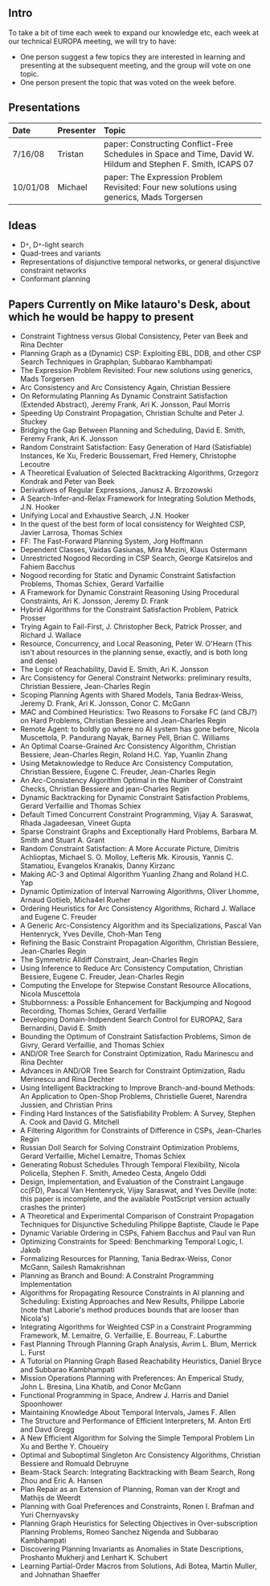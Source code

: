 ## Intro ##

To take a bit of time each week to expand our knowledge etc, each week at our technical EUROPA meeting, we will try to have:

  * One person suggest a few topics they are interested in learning and presenting at the subsequent meeting, and the group will vote on one topic.
  * One person present the topic that was voted on the week before.

## Presentations ##

| Date | Presenter | Topic |
|:-----|:----------|:------|
| 7/16/08 | Tristan   | paper: Constructing Conflict-Free Schedules in Space and Time, David W. Hildum and Stephen F. Smith, ICAPS 07  |
|10/01/08 | Michael   | paper: The Expression Problem Revisited: Four new solutions using generics, Mads Torgersen |

## Ideas ##

  * D`*`, D`*`-light search
  * Quad-trees and variants
  * Representations of disjunctive temporal networks, or general disjunctive constraint networks
  * Conformant planning

## Papers Currently on Mike Iatauro's Desk, about which he would be happy to present ##

  * Constraint Tightness versus Global Consistency, Peter van Beek and Rina Dechter
  * Planning Graph as a (Dynamic) CSP: Exploiting EBL, DDB, and other CSP Search Techniques in Graphplan, Subbarao Kambhampati
  * The Expression Problem Revisited: Four new solutions using generics, Mads Torgersen
  * Arc Consistency and Arc Consistency Again, Christian Bessiere
  * On Reformulating Planning As Dynamic Constraint Satisfaction (Extended Abstract), Jeremy Frank, Ari K. Jonsson, Paul Morris
  * Speeding Up Constraint Propagation, Christian Schulte and Peter J. Stuckey
  * Bridging the Gap Between Planning and Scheduling, David E. Smith, Feremy Frank, Ari K. Jonsson
  * Random Constraint Satisfaction: Easy Generation of Hard (Satisfiable) Instances, Ke Xu, Frederic Boussemart, Fred Hemery, Christophe Lecoutre
  * A Theoretical Evaluation of Selected Backtracking Algorithms, Grzegorz Kondrak and Peter van Beek
  * Derivatives of Regular Expressions, Janusz A. Brzozowski
  * A Search-Infer-and-Relax Framework for Integrating Solution Methods, J.N. Hooker
  * Unifying Local and Exhaustive Search, J.N. Hooker
  * In the quest of the best form of local consistency for Weighted CSP, Javier Larrosa, Thomas Schiex
  * FF: The Fast-Forward Planning System, Jorg Hoffmann
  * Dependent Classes, Vaidas Gasiunas, Mira Mezini, Klaus Ostermann
  * Unrestricted Nogood Recording in CSP Search, George Katsirelos and Fahiem Bacchus
  * Nogood recording for Static and Dynamic Constraint Satisfaction Problems, Thomas Schiex, Gerard Varfaillie
  * A Framework for Dynamic Constraint Reasoning Using Procedural Constraints, Ari K. Jonsson, Jeremy D. Frank
  * Hybrid Algorithms for the Constraint Satisfaction Problem, Patrick Prosser
  * Trying Again to Fail-First, J. Christopher Beck, Patrick Prosser, and Richard J. Wallace
  * Resource, Concurrency, and Local Reasoning, Peter W. O'Hearn (This isn't about resources in the planning sense, exactly, and is both long and dense)
  * The Logic of Reachability, David E. Smith, Ari K. Jonsson
  * Arc Consistency for General Constraint Networks: preliminary results, Christian Bessiere, Jean-Charles Regin
  * Scoping Planning Agents with Shared Models, Tania Bedrax-Weiss, Jeremy D. Frank, Ari K. Jonsson, Conor C. McGann
  * MAC and Combined Heuristics: Two Reasons to Forsake FC (and CBJ?) on Hard Problems, Christian Bessiere and Jean-Charles Regin
  * Remote Agent: to boldly go where no AI system has gone before, Nicola Muscettola, P. Pandurang Nayak, Barney Pell, Brian C. Williams
  * An Optimal Coarse-Grained Arc Consistency Algorithm, Christian Bessiere, Jean-Charles Regin, Roland H.C. Yap, Yuanlin Zhang
  * Using Metaknowledge to Reduce Arc Consistency Computation, Christian Bessiere, Eugene C. Freuder, Jean-Charles Regin
  * An Arc-Consistency Algorithm Optimal in the Number of Constraint Checks, Christian Bessiere and jean-Charles Regin
  * Dynamic Backtracking for Dynamic Constraint Satisfaction Problems, Gerard Verfaillie and Thomas Schiex
  * Default Timed Concurrent Constraint Programming, Vijay A. Saraswat, Rhada Jagadeesan, Vineet Gupta
  * Sparse Constraint Graphs and Exceptionally Hard Problems, Barbara M. Smith and Stuart A. Grant
  * Random Constraint Satisfaction: A More Accurate Picture, Dimitris Achlioptas, Michael S. O. Molloy, Lefteris Mk. Kirousis, Yannis C. Stamatiou, Evangelos Kranakis, Danny Kirzanc
  * Making AC-3 and Optimal Algorithm Yuanling Zhang and Roland H.C. Yap
  * Dynamic Optimization of Interval Narrowing Algorithms, Oliver Lhomme, Arnaud Gotlieb, Micha4el Rueher
  * Ordering Heuristics for Arc Consistency Algorithms, Richard J. Wallace and Eugene C. Freuder
  * A Generic Arc-Consistency Algorithm and its Specializations, Pascal Van Hentenryck, Yves Deville, Choh-Man Teng
  * Refining the Basic Constraint Propagation Algorithm, Christian Bessiere, Jean-Charles Regin
  * The Symmetric Alldiff Constraint, Jean-Charles Regin
  * Using Inference to Reduce Arc Consistency Computation, Christian Bessiere, Eugene C. Freuder, Jean-Charles Regin
  * Computing the Envelope for Stepwise Constant Resource Allocations, Nicola Muscettola
  * Stubbornness: a Possible Enhancement for Backjumping and Nogood Recording, Thomas Schiex, Gerard Verfaillie
  * Developing Domain-Indpendent Search Control for EUROPA2, Sara Bernardini, David E. Smith
  * Bounding the Optimum of Constraint Satisfaction Problems, Simon de Givry, Gerard Verfaillie, and Thomas Schiex
  * AND/OR Tree Search for Constraint Optimization, Radu Marinescu and Rina Dechter
  * Advances in AND/OR Tree Search for Constraint Optimization, Radu Merinescu and Rina Dechter
  * Using Intelligent Backtracking to Improve Branch-and-bound Methods: An Application to Open-Shop Problems, Christielle Gueret, Narendra Jussien, and Christian Prins
  * Finding Hard Instances of the Satisfiability Problem: A Survey, Stephen A. Cook and David G. Mitchell
  * A Filtering Algorithm for Constraints of Difference in CSPs, Jean-Charles Regin
  * Russian Doll Search for Solving Constraint Optimization Problems, Gerard Verfaillie, Michel Lemaitre, Thomas Schiex
  * Generating Robust Schedules Through Temporal Flexibility, Nicola Policella, Stephen F. Smith, Amedeo Cesta, Angelo Oddi
  * Design, Implementation, and Evaluation of the Constraint Langauge cc(FD), Pascal Van Hentenryck, Vijay Saraswat, and Yves Deville (note:  this paper is incomplete, and the available PostScript version actually crashes the printer)
  * A Theoretical and Experimental Comparison of Constraint Propagation Techniques for Disjunctive Scheduling Philippe Baptiste, Claude le Pape
  * Dynamic Variable Ordering in CSPs, Fahiem Bacchus and Paul van Run
  * Optimizing Constraints for Speed: Benchmarking Temporal Logic, I. Jakob
  * Formalizing Resources for Planning, Tania Bedrax-Weiss, Conor McGann, Sailesh Ramakrishnan
  * Planning as Branch and Bound: A Constraint Programming Implementation
  * Algorithms for Rropagating Resource Constraints in AI planning and Scheduling: Existing Approaches and New Results, Philippe Laborie (note that Laborie's method produces bounds that are looser than Nicola's)
  * Integrating Algorithms for Weighted CSP in a Constraint Programming Framework, M. Lemaitre, G. Verfaillie, E. Bourreau, F. Laburthe
  * Fast Planning Through Planning Graph Analysis, Avrim L. Blum, Merrick L. Furst
  * A Tutorial on Planning Graph Based Reachability Heuristics, Daniel Bryce and Subbarao Kambhampati
  * Mission Operations Planning with Preferences: An Emperical Study, John L. Bresina, Lina Khatib, and Conor McGann
  * Functional Programming in Space, Andrew J. Harris and Daniel Spoonhower
  * Maintaining Knowledge About Temporal Intervals, James F. Allen
  * The Structure and Performance of Efficient Interpreters, M. Anton Ertl and Davd Gregg
  * A New Efficient Algorithm for Solving the Simple Temporal Problem Lin Xu and Berthe Y. Choueiry
  * Optimal and Suboptimal Singleton Arc Consistency Algorithms, Christian Bessiere and Romuald Debruyne
  * Beam-Stack Search: Integrating Backtracking with Beam Search, Rong Zhou and Eric A. Hansen
  * Plan Repair as an Extension of Planning, Roman van der Krogt and Mathijs de Weerdt
  * Planning with Goal Preferences and Constraints, Ronen I. Brafman and Yuri Chernyavsky
  * Planning Graph Heuristics for Selecting Objectives in Over-subscription Planning Problems, Romeo Sanchez Nigenda and Subbarao Kambhampati
  * Discovering Planning Invariants as Anomalies in State Descriptions, Proshanto Mukherji and Lenhart K. Schubert
  * Learning Partial-Order Macros from Solutions, Adi Botea, Martin Muller, and Johnathan Shaeffer